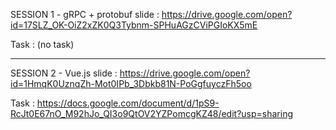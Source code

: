 SESSION 1 - gRPC + protobuf
slide : https://drive.google.com/open?id=17SLZ_OK-OiZ2xZK0Q3Tybnm-SPHuAGzCViPGIoKX5mE

Task : 
(no task)

<hr />

SESSION 2 - Vue.js 
slide : https://drive.google.com/open?id=1HmqK0UznqZh-Mot0IPb_3Dbkb81N-PoGgfuyczFh5oo

Task : 
https://docs.google.com/document/d/1pS9-RcJt0E67nO_M92hJo_QI3o9QtOV2YZPomcgKZ48/edit?usp=sharing
